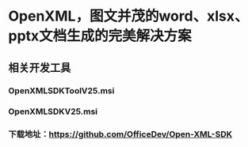 # OpenXML，图文并茂的word、xlsx、pptx文档生成的完美解决方案
## 相关开发工具
### OpenXMLSDKToolV25.msi
### OpenXMLSDKV25.msi
### 下载地址：https://github.com/OfficeDev/Open-XML-SDK
